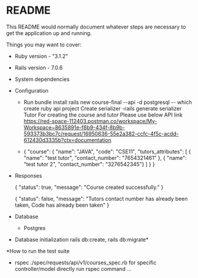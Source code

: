 # README

This README would normally document whatever steps are necessary to get the
application up and running.

Things you may want to cover:

* Ruby version - "3.1.2"

* Rails version - 7.0.6

* System dependencies
* Configuration
    * Run bundle install
        rails new course-final --api -d postgresql -- which create ruby api project
        Create serializer -rails generate serializer Tutor
        For creating the course and tutor Please use below API link https://red-space-112403.postman.co/workspace/My-Workspace~8635891e-f8b9-434f-8b9b-593373b3bc7c/request/16950636-55e2a382-ccfc-4f5c-acdd-612430d3335b?ctx=documentation

  
  *
    {
      "course":
        { 
          "name": "JAVA",
          "code": "CSE11",
          "tutors_attributes":
          [
            { "name": "test tutor", "contact_number": "7654321461" },
            { "name": "test tutor 2", "contact_number": "3276542345"}
          ] 
        }
    }

* Responses

    { "status": true, "message": "Course created successfully." }
    
    { "status": false, "message": "Tutors contact number has already been taken, Code has already been taken" }

* Database
  * Postgres
* Database initialization rails db:create, rails db:migrate*

*How to run the test suite
  * rspec ./spec/requests/api/v1/courses_spec.rb for specific controller/model
directly run rspec command
...
